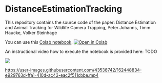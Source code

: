 # DistanceEstimationTracking
This repository contains the source code of the paper: Distance Estimation and Animal Tracking for Wildlife Camera Trapping, Peter Johanns, Timm Haucke, Volker Steinhage

You can use this [Colab notebook](https://github.com/PJ-cs/DistanceEstimationTracking/blob/main/DemoDistanceEstimationTracking.ipynb).
<a href="https://colab.research.google.com/github/PJ-cs/DistanceEstimationTracking/blob/main/DemoDistanceEstimationTracking.ipynb">
  <img src="https://colab.research.google.com/assets/colab-badge.svg" alt="Open in Colab"/>
</a>

An instructional video how to execute the notebook is provided here: TODO

![](visualization/color_scene_live.gif)

https://user-images.githubusercontent.com/43538742/162448834-e929763d-ffa1-410d-ac43-eac2f511cbbe.mp4

